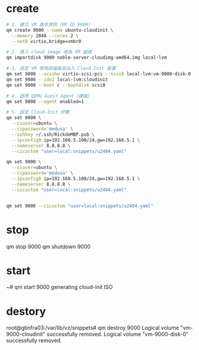 
# create

```bash
# 1. 建立 VM 基本資訊（VM ID 9000）
qm create 9000 --name ubuntu-cloudinit \
  --memory 2048 --cores 2 \
  --net0 virtio,bridge=vmbr0

# 2. 匯入 cloud image 成為 VM 磁碟
qm importdisk 9000 noble-server-cloudimg-amd64.img local-lvm

# 3. 設定 VM 使用該磁碟並加入 Cloud-Init 裝置
qm set 9000 --scsihw virtio-scsi-pci --scsi0 local-lvm:vm-9000-disk-0
qm set 9000 --ide2 local-lvm:cloudinit
qm set 9000 --boot c --bootdisk scsi0

# 4. 啟用 QEMU Guest Agent（建議）
qm set 9000 --agent enabled=1

# 5. 設定 Cloud-Init 參數
qm set 9000 \
  --ciuser=ubuntu \
  --cipassword='medusa' \
  --sshkey ~/.ssh/RickdeMBP.pub \
  --ipconfig0 ip=192.168.5.100/24,gw=192.168.5.1 \
  --nameserver 8.8.8.8 \
  --cicustom "user=local:snippets/u2404.yaml"

qm set 9000 \
  --ciuser=ubuntu \
  --cipassword='medusa' \
  --ipconfig0 ip=192.168.5.100/24,gw=192.168.5.1 \
  --nameserver 8.8.8.8 \
  --cicustom "user=local:snippets/u2404.yaml"


qm set 9000 --cicustom "user=local:snippets/u2404.yaml"
```

# stop

qm stop 9000
qm shutdown 9000

# start

~# qm start 9000
generating cloud-init ISO


# destory

root@gtinfra03:/var/lib/vz/snippets# qm destroy 9000
  Logical volume "vm-9000-cloudinit" successfully removed.
  Logical volume "vm-9000-disk-0" successfully removed.